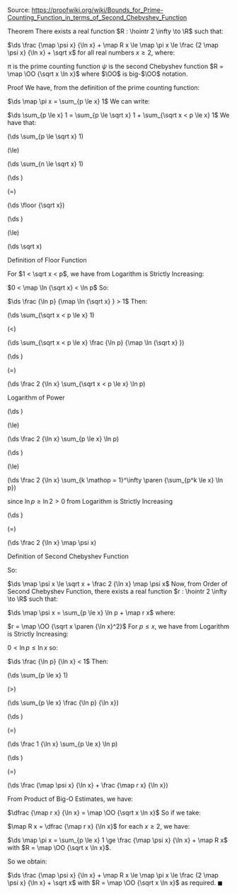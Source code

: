 # 

Source: https://proofwiki.org/wiki/Bounds_for_Prime-Counting_Function_in_terms_of_Second_Chebyshev_Function

Theorem
There exists a real function $R : \hointr 2 \infty \to \R$ such that:

$\ds \frac {\map \psi x} {\ln x} + \map R x \le \map \pi x \le \frac {2 \map \psi x} {\ln x} + \sqrt x$
for all real numbers $x \ge 2$, where:

$\pi$ is the prime counting function
$\psi$ is the second Chebyshev function
$R = \map \OO {\sqrt x \ln x}$ where $\OO$ is big-$\OO$ notation.


Proof
We have, from the definition of the prime counting function: 

$\ds \map \pi x = \sum_{p \le x} 1$
We can write: 

$\ds \sum_{p \le x} 1 = \sum_{p \le \sqrt x} 1 + \sum_{\sqrt x < p \le x} 1$
We have that: 














\(\ds \sum_{p \le \sqrt x} 1\)

\(\le\)







\(\ds \sum_{n \le \sqrt x} 1\)




















\(\ds \)

\(=\)







\(\ds \floor {\sqrt x}\)




















\(\ds \)

\(\le\)







\(\ds \sqrt x\)





Definition of Floor Function



For $1 < \sqrt x < p$, we have from Logarithm is Strictly Increasing:

$0 < \map \ln {\sqrt x} < \ln p$
So:

$\ds \frac {\ln p} {\map \ln {\sqrt x} } > 1$
Then:














\(\ds \sum_{\sqrt x < p \le x} 1\)

\(<\)







\(\ds \sum_{\sqrt x < p \le x} \frac {\ln p} {\map \ln {\sqrt x} }\)




















\(\ds \)

\(=\)







\(\ds \frac 2 {\ln x} \sum_{\sqrt x < p \le x} \ln p\)





Logarithm of Power














\(\ds \)

\(\le\)







\(\ds \frac 2 {\ln x} \sum_{p \le x} \ln p\)




















\(\ds \)

\(\le\)







\(\ds \frac 2 {\ln x} \sum_{k \mathop = 1}^\infty \paren {\sum_{p^k \le x} \ln p}\)





since $\ln p \ge \ln 2 > 0$ from Logarithm is Strictly Increasing














\(\ds \)

\(=\)







\(\ds \frac 2 {\ln x} \map \psi x\)





Definition of Second Chebyshev Function



So:

$\ds \map \psi x \le \sqrt x + \frac 2 {\ln x} \map \psi x$
Now, from Order of Second Chebyshev Function, there exists a real function $r : \hointr 2 \infty \to \R$ such that: 

$\ds \map \psi x = \sum_{p \le x} \ln p + \map r x$
where:

$r = \map \OO {\sqrt x \paren {\ln x}^2}$
For $p \le x$, we have from Logarithm is Strictly Increasing:

$0 < \ln p \le \ln x$
so:

$\ds \frac {\ln p} {\ln x} < 1$
Then:














\(\ds \sum_{p \le x} 1\)

\(>\)







\(\ds \sum_{p \le x} \frac {\ln p} {\ln x}\)




















\(\ds \)

\(=\)







\(\ds \frac 1 {\ln x} \sum_{p \le x} \ln p\)




















\(\ds \)

\(=\)







\(\ds \frac {\map \psi x} {\ln x} + \frac {\map r x} {\ln x}\)









From Product of Big-O Estimates, we have: 

$\dfrac {\map r x} {\ln x} = \map \OO {\sqrt x \ln x}$
So if we take:

$\map R x = \dfrac {\map r x} {\ln x}$
for each $x \ge 2$, we have: 

$\ds \map \pi x = \sum_{p \le x} 1 \ge \frac {\map \psi x} {\ln x} + \map R x$
with $R = \map \OO {\sqrt x \ln x}$. 

So we obtain: 

$\ds \frac {\map \psi x} {\ln x} + \map R x \le \map \pi x \le \frac {2 \map \psi x} {\ln x} + \sqrt x$
with $R = \map \OO {\sqrt x \ln x}$ as required.
$\blacksquare$






